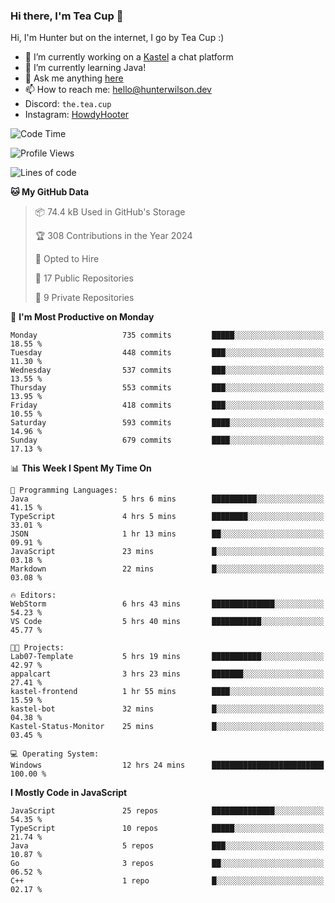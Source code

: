 ### Hi there, I'm Tea Cup 👋 

Hi, I'm Hunter but on the internet, I go by Tea Cup :)

- 🔭 I’m currently working on a [Kastel](https://github.com/KastelApp) a chat platform
- 🌱 I’m currently learning Java!
- 💬 Ask me anything [here](https://github.com/TheTeaCup/TheTeaCup/issues)
- 📫 How to reach me: [hello@hunterwilson.dev](mailto:hello@hunterwilson.dev)
- Discord: `the.tea.cup`
- Instagram: [HowdyHooter](https://instagram.com/HowdyHooter)

<!--START_SECTION:waka-->
![Code Time](http://img.shields.io/badge/Code%20Time-528%20hrs%2024%20mins-blue)

![Profile Views](http://img.shields.io/badge/Profile%20Views-45-blue)

![Lines of code](https://img.shields.io/badge/From%20Hello%20World%20I%27ve%20Written-1.3%20million%20lines%20of%20code-blue)

**🐱 My GitHub Data** 

> 📦 74.4 kB Used in GitHub's Storage 
 > 
> 🏆 308 Contributions in the Year 2024
 > 
> 💼 Opted to Hire
 > 
> 📜 17 Public Repositories 
 > 
> 🔑 9 Private Repositories 
 > 
📅 **I'm Most Productive on Monday** 

```text
Monday                   735 commits         █████░░░░░░░░░░░░░░░░░░░░   18.55 % 
Tuesday                  448 commits         ███░░░░░░░░░░░░░░░░░░░░░░   11.30 % 
Wednesday                537 commits         ███░░░░░░░░░░░░░░░░░░░░░░   13.55 % 
Thursday                 553 commits         ███░░░░░░░░░░░░░░░░░░░░░░   13.95 % 
Friday                   418 commits         ███░░░░░░░░░░░░░░░░░░░░░░   10.55 % 
Saturday                 593 commits         ████░░░░░░░░░░░░░░░░░░░░░   14.96 % 
Sunday                   679 commits         ████░░░░░░░░░░░░░░░░░░░░░   17.13 % 
```


📊 **This Week I Spent My Time On** 

```text
💬 Programming Languages: 
Java                     5 hrs 6 mins        ██████████░░░░░░░░░░░░░░░   41.15 % 
TypeScript               4 hrs 5 mins        ████████░░░░░░░░░░░░░░░░░   33.01 % 
JSON                     1 hr 13 mins        ██░░░░░░░░░░░░░░░░░░░░░░░   09.91 % 
JavaScript               23 mins             █░░░░░░░░░░░░░░░░░░░░░░░░   03.18 % 
Markdown                 22 mins             █░░░░░░░░░░░░░░░░░░░░░░░░   03.08 % 

🔥 Editors: 
WebStorm                 6 hrs 43 mins       ██████████████░░░░░░░░░░░   54.23 % 
VS Code                  5 hrs 40 mins       ███████████░░░░░░░░░░░░░░   45.77 % 

🐱‍💻 Projects: 
Lab07-Template           5 hrs 19 mins       ███████████░░░░░░░░░░░░░░   42.97 % 
appalcart                3 hrs 23 mins       ███████░░░░░░░░░░░░░░░░░░   27.41 % 
kastel-frontend          1 hr 55 mins        ████░░░░░░░░░░░░░░░░░░░░░   15.59 % 
kastel-bot               32 mins             █░░░░░░░░░░░░░░░░░░░░░░░░   04.38 % 
Kastel-Status-Monitor    25 mins             █░░░░░░░░░░░░░░░░░░░░░░░░   03.45 % 

💻 Operating System: 
Windows                  12 hrs 24 mins      █████████████████████████   100.00 % 
```

**I Mostly Code in JavaScript** 

```text
JavaScript               25 repos            ██████████████░░░░░░░░░░░   54.35 % 
TypeScript               10 repos            █████░░░░░░░░░░░░░░░░░░░░   21.74 % 
Java                     5 repos             ███░░░░░░░░░░░░░░░░░░░░░░   10.87 % 
Go                       3 repos             ██░░░░░░░░░░░░░░░░░░░░░░░   06.52 % 
C++                      1 repo              █░░░░░░░░░░░░░░░░░░░░░░░░   02.17 % 
```




<!--END_SECTION:waka-->
